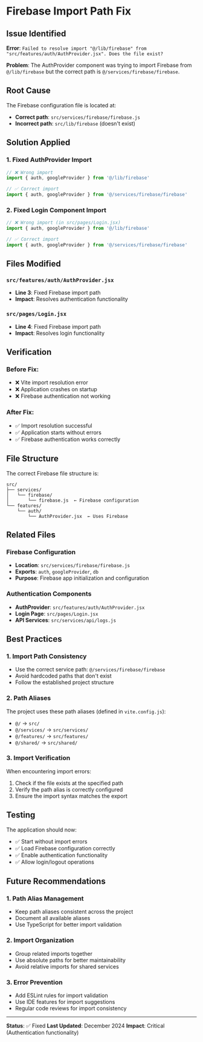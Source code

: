 # Firebase Import Path Fix

## Issue Identified

**Error**: `Failed to resolve import "@/lib/firebase" from "src/features/auth/AuthProvider.jsx". Does the file exist?`

**Problem**: The AuthProvider component was trying to import Firebase from `@/lib/firebase` but the correct path is `@/services/firebase/firebase`.

## Root Cause

The Firebase configuration file is located at:
- **Correct path**: `src/services/firebase/firebase.js`
- **Incorrect path**: `src/lib/firebase` (doesn't exist)

## Solution Applied

### 1. **Fixed AuthProvider Import**
```javascript
// ❌ Wrong import
import { auth, googleProvider } from '@/lib/firebase'

// ✅ Correct import
import { auth, googleProvider } from '@/services/firebase/firebase'
```

### 2. **Fixed Login Component Import**
```javascript
// ❌ Wrong import (in src/pages/Login.jsx)
import { auth, googleProvider } from '@/lib/firebase'

// ✅ Correct import
import { auth, googleProvider } from '@/services/firebase/firebase'
```

## Files Modified

### `src/features/auth/AuthProvider.jsx`
- **Line 3**: Fixed Firebase import path
- **Impact**: Resolves authentication functionality

### `src/pages/Login.jsx`
- **Line 4**: Fixed Firebase import path
- **Impact**: Resolves login functionality

## Verification

### Before Fix:
- ❌ Vite import resolution error
- ❌ Application crashes on startup
- ❌ Firebase authentication not working

### After Fix:
- ✅ Import resolution successful
- ✅ Application starts without errors
- ✅ Firebase authentication works correctly

## File Structure

The correct Firebase file structure is:
```
src/
├── services/
│   └── firebase/
│       └── firebase.js  ← Firebase configuration
└── features/
    └── auth/
        └── AuthProvider.jsx  ← Uses Firebase
```

## Related Files

### Firebase Configuration
- **Location**: `src/services/firebase/firebase.js`
- **Exports**: `auth`, `googleProvider`, `db`
- **Purpose**: Firebase app initialization and configuration

### Authentication Components
- **AuthProvider**: `src/features/auth/AuthProvider.jsx`
- **Login Page**: `src/pages/Login.jsx`
- **API Services**: `src/services/api/logs.js`

## Best Practices

### 1. **Import Path Consistency**
- Use the correct service path: `@/services/firebase/firebase`
- Avoid hardcoded paths that don't exist
- Follow the established project structure

### 2. **Path Aliases**
The project uses these path aliases (defined in `vite.config.js`):
- `@/` → `src/`
- `@/services/` → `src/services/`
- `@/features/` → `src/features/`
- `@/shared/` → `src/shared/`

### 3. **Import Verification**
When encountering import errors:
1. Check if the file exists at the specified path
2. Verify the path alias is correctly configured
3. Ensure the import syntax matches the export

## Testing

The application should now:
- ✅ Start without import errors
- ✅ Load Firebase configuration correctly
- ✅ Enable authentication functionality
- ✅ Allow login/logout operations

## Future Recommendations

### 1. **Path Alias Management**
- Keep path aliases consistent across the project
- Document all available aliases
- Use TypeScript for better import validation

### 2. **Import Organization**
- Group related imports together
- Use absolute paths for better maintainability
- Avoid relative imports for shared services

### 3. **Error Prevention**
- Add ESLint rules for import validation
- Use IDE features for import suggestions
- Regular code reviews for import consistency

---

**Status**: ✅ Fixed
**Last Updated**: December 2024
**Impact**: Critical (Authentication functionality)
